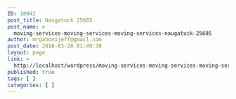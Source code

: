 ```yaml
---
ID: 10942
post_title: Naugatuck 25685
post_name: >
  moving-services-moving-services-moving-services-naugatuck-25685
author: mrgabonijeff@gmail.com
post_date: 2018-03-28 01:49:38
layout: page
link: >
  http://localhost/wordpress/moving-services-moving-services-moving-services-naugatuck-25685/
published: true
tags: [ ]
categories: [ ]
---
```


